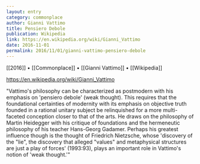 ```yaml
---
layout: entry
category: commonplace
author: Gianni Vattimo
title: Pensiero Debole
publication: Wikipedia
link: https://en.wikipedia.org/wiki/Gianni_Vattimo
date: 2016-11-01
permalink: 2016/11/01/gianni-vattimo-pensiero-debole
---
```


[[2016]] • [[Commonplace]] • [[Gianni Vattimo]] • [[Wikipedia]]

https://en.wikipedia.org/wiki/Gianni_Vattimo

"Vattimo's philosophy can be characterized as postmodern with his emphasis on 'pensiero debole' (weak thought). This requires that the foundational certainties of modernity with its emphasis on objective truth founded in a rational unitary subject be relinquished for a more multi-faceted conception closer to that of the arts. He draws on the philosophy of Martin Heidegger with his critique of foundations and the hermeneutic philosophy of his teacher Hans-Georg Gadamer. Perhaps his greatest influence though is the thought of Friedrich Nietzsche, whose 'discovery of the "lie", the discovery that alleged "values" and metaphysical structures are just a play of forces' (1993:93), plays an important role in Vattimo's notion of 'weak thought.'"